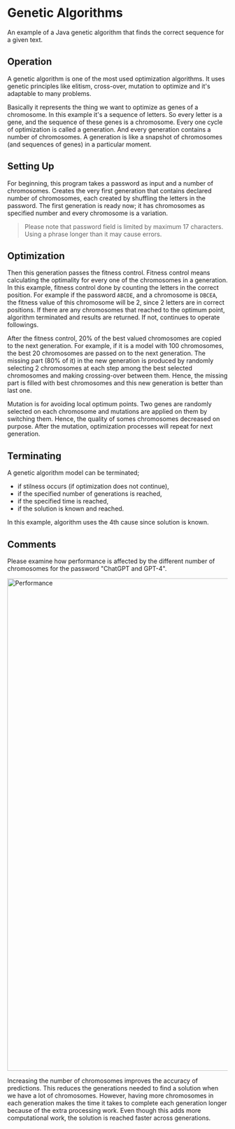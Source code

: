# Genetic Algorithms
An example of a Java genetic algorithm that finds the correct sequence for a given text.  

## Operation
A genetic algorithm is one of the most used optimization algorithms. It uses genetic principles like elitism, cross-over, mutation to optimize and it's adaptable to many problems.  

Basically it represents the thing we want to optimize as genes of a chromosome. In this example it's a sequence of letters.
So every letter is a gene, and the sequence of these genes is a chromosome. Every one cycle of optimization is called a generation.
And every generation contains a number of chromosomes. A generation is like a snapshot of chromosomes (and sequences of genes) in a particular moment.

## Setting Up

For beginning, this program takes a password as input and a number of chromosomes.
Creates the very first generation that contains declared number of chromosomes, each created by shuffling the letters in the password.
The first generation is ready now; it has chromosomes as specified number and every chromosome is a variation.

> Please note that password field is limited by maximum 17 characters. Using a phrase longer than it may cause errors.

## Optimization

Then this generation passes the fitness control. Fitness control means calculating the optimality for every one of the chromosomes in a generation.
In this example, fitness control done by counting the letters in the correct position. For example if the password `ABCDE`, and a chromosome is `DBCEA`, the fitness value of this chromosome will be 2, since 2 letters are in correct positions.
If there are any chromosomes that reached to the optimum point, algorithm terminated and results are returned. If not, continues to operate followings.  

After the fitness control, 20% of the best valued chromosomes are copied to the next generation. For example, if it is a model with 100 chromosomes, the best 20 chromosomes are passed on to the next generation.
The missing part (80% of it) in the new generation is produced by randomly selecting 2 chromosomes at each step among the best selected chromosomes and making crossing-over between them.
Hence, the missing part is filled with best chromosomes and this new generation is better than last one.  

Mutation is for avoiding local optimum points. Two genes are randomly selected on each chromosome and mutations are applied on them by switching them.
Hence, the quality of somes chromosomes decreased on purpose. After the mutation, optimization processes will repeat for next generation.

## Terminating

A genetic algorithm model can be terminated;
- if stilness occurs (if optimization does not continue),
- if the specified number of generations is reached,
- if the specified time is reached,
- if the solution is known and reached.

In this example, algorithm uses the 4th cause since solution is known.

## Comments

Please examine how performance is affected by the different number of chromosomes for the password "ChatGPT and GPT-4".

<img width="1125" alt="Performance" src="https://github.com/muhammetsanci/Genetic-Algorithms/assets/77257193/769bbccc-f6b8-4721-a94a-22ec81e8fb3a">

Increasing the number of chromosomes improves the accuracy of predictions.
This reduces the generations needed to find a solution when we have a lot of chromosomes.
However, having more chromosomes in each generation makes the time it takes to complete each generation longer because of the extra processing work.
Even though this adds more computational work, the solution is reached faster across generations.
